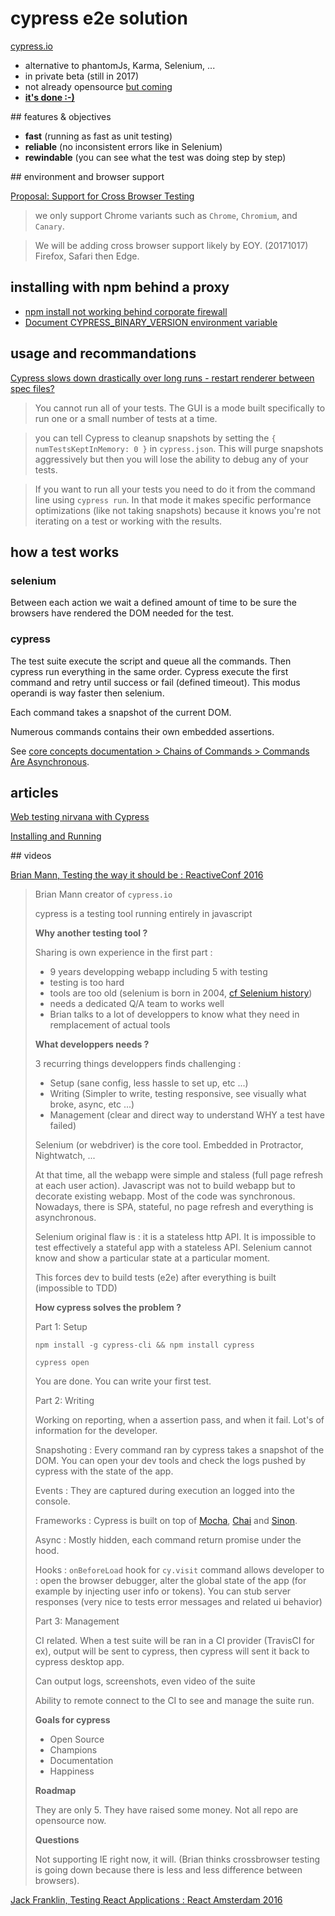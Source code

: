 # cypress e2e solution

[cypress.io](https://www.cypress.io/)

- alternative to phantomJs, Karma, Selenium, ...
- in private beta (still in 2017)
- not already opensource [but coming](https://www.cypress.io/blog/2017/05/04/cypress-is-going-open-source/)
- [**it's done :-)**](https://www.cypress.io/blog/2017/10/10/cypress-is-now-public-beta/)

## features & objectives

- **fast** (running as fast as unit testing)
- **reliable** (no inconsistent errors like in Selenium)
- **rewindable** (you can see what the test was doing step by step)

## environment and browser support

[Proposal: Support for Cross Browser Testing](https://github.com/cypress-io/cypress/issues/310)

> we only support Chrome variants such as `Chrome`, `Chromium`, and `Canary`.

> We will be adding cross browser support likely by EOY. (20171017) Firefox, Safari then Edge.

## installing with npm behind a proxy

- [npm install not working behind corporate firewall](https://github.com/cypress-io/cypress/issues/733)
- [Document CYPRESS_BINARY_VERSION environment variable](https://github.com/cypress-io/cypress-documentation/issues/121)

## usage and recommandations

[Cypress slows down drastically over long runs - restart renderer between spec files?](https://github.com/cypress-io/cypress/issues/431#issuecomment-339710315)

> You cannot run all of your tests. The GUI is a mode built specifically to run one or a small number of tests at a time.

> you can tell Cypress to cleanup snapshots by setting the `{ numTestsKeptInMemory: 0 }` in `cypress.json`. This will purge snapshots aggressively but then you will lose the ability to debug any of your tests.

> If you want to run all your tests you need to do it from the command line using `cypress run`. In that mode it makes specific performance optimizations (like not taking snapshots) because it knows you're not iterating on a test or working with the results.

## how a test works

### selenium

Between each action we wait a defined amount of time to be sure the browsers have rendered the DOM needed for the test.

### cypress

The test suite execute the script and queue all the commands. Then cypress run everything in the same order. Cypress execute the first command and retry until success or fail (defined timeout). This modus operandi is way faster then selenium.

Each command takes a snapshot of the current DOM.

Numerous commands contains their own embedded assertions.

See [core concepts documentation > Chains of Commands > Commands Are Asynchronous](https://docs.cypress.io/guides/core-concepts/introduction-to-cypress.html#Commands-Are-Asynchronous).

## articles

[Web testing nirvana with Cypress](https://glebbahmutov.com/blog/web-testing-nirvana-with-cypress/)

[Installing and Running](https://docs.cypress.io/docs/installing-and-running)

## videos

[Brian Mann, Testing the way it should be : ReactiveConf 2016](https://www.youtube.com/watch?v=lK_ihqnQQEM)

> Brian Mann creator of `cypress.io`
> 
> cypress is a testing tool running entirely in javascript
> 
> **Why another testing tool ?**
> 
> Sharing is own experience in the first part :
> 
> - 9 years developping webapp including 5 with testing
> - testing is too hard 
> - tools are too old (selenium is born in 2004, [cf Selenium history](http://www.seleniumhq.org/about/history.jsp))
> - needs a dedicated Q/A team to works well
> - Brian talks to a lot of developpers to know what they need in remplacement of actual tools
> 
> **What developpers needs ?**
> 
> 3 recurring things developpers finds challenging :
> - Setup (sane config, less hassle to set up, etc ...)
> - Writing (Simpler to write, testing responsive, see visually what broke, async, etc ...)
> - Management (clear and direct way to understand WHY a test have failed)
> 
> Selenium (or webdriver) is the core tool. Embedded in Protractor, Nightwatch, ...
> 
> At that time, all the webapp were simple and staless (full page refresh at each user action). Javascript was not to
> build webapp but to decorate existing webapp. Most of the code was synchronous. Nowadays, there is SPA, stateful,
> no page refresh and everything is asynchronous.
> 
> Selenium original flaw is : it is a stateless http API. It is impossible to test effectively a stateful app with 
> a stateless API. Selenium cannot know and show a particular state at a particular moment.
> 
> This forces dev to build tests (e2e) after everything is built (impossible to TDD)
> 
> **How cypress solves the problem ?**
> 
> Part 1: Setup
> 
> ```
> npm install -g cypress-cli && npm install cypress
> 
> cypress open
> ```
> 
> You are done. You can write your first test.
> 
> Part 2: Writing
> 
> Working on reporting, when a assertion pass, and when it fail. Lot's of information for the developer.
> 
> Snapshoting : Every command ran by cypress takes a snapshot of the DOM. You can open your dev tools and check 
> the logs pushed by cypress with the state of the app.
> 
> Events : They are captured during execution an logged into the console.
> 
> Frameworks : Cypress is built on top of [Mocha](https://mochajs.org/), [Chai](http://chaijs.com/) and [Sinon](http://sinonjs.org/).
> 
> Async : Mostly hidden, each command return promise under the hood.
> 
> Hooks : `onBeforeLoad` hook for `cy.visit` command allows developer to : open the browser debugger, alter the global
> state of the app (for example by injecting user info or tokens).
> You can stub server responses (very nice to tests error messages and related ui behavior)
> 
> Part 3: Management
> 
> CI related. When a test suite will be ran in a CI provider (TravisCI for ex), output will be sent to cypress,
> then cypress will sent it back to cypress desktop app.
> 
> Can output logs, screenshots, even video of the suite
> 
> Ability to remote connect to the CI to see and manage the suite run.
> 
> **Goals for cypress**
> 
> - Open Source
> - Champions
> - Documentation
> - Happiness
> 
> **Roadmap**
> 
> They are only 5. They have raised some money. Not all repo are opensource now.
> 
> **Questions**
> 
> Not supporting IE right now, it will. (Brian thinks crossbrowser testing is going down because there is less and less
> difference between browsers).


[Jack Franklin, Testing React Applications : React Amsterdam 2016](https://www.youtube.com/watch?v=KBhHsYlF4mQ)
